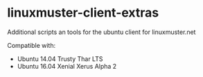 # linuxmuster-client-extras
Additional scripts an tools for the ubuntu client for linuxmuster.net

Compatible with:

* Ubuntu 14.04 Trusty Thar LTS
* Ubuntu 16.04 Xenial Xerus Alpha 2

